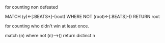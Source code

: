 for counting non defeated

MATCH (y)<-[:BEATS*]-(root)
WHERE NOT (root)<-[:BEATS]-()
RETURN root

for counting who didn't win at least once.

match (n) 
where not (n)-->() 
return distinct n
